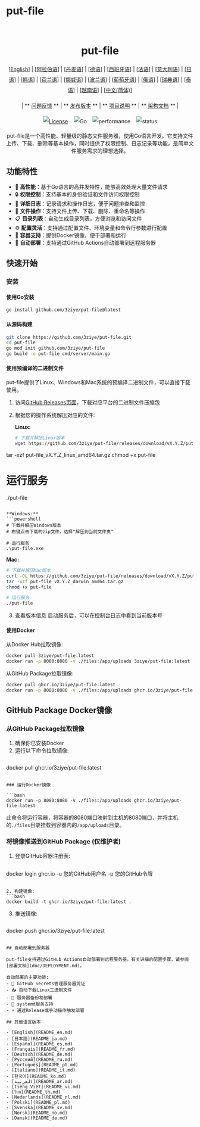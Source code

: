 # put-file

<h1 align="center" style="border-bottom: none"> 
     <a href="" target="_blank"> 
         <alt="put-file" src="" width="100" height="100"> 
     </a> 
     <br>put-file 
 </h1> 
 
 <div align="center" style="line-height: 2;"> 
   [<a href="/README.md">English</a>] | [<a href="/readme/README_ar.md">阿拉伯语</a>] | [<a href="/readme/README_da.md">丹麦语</a>] | [<a href="/readme/README_de.md">德语</a>] | [<a href="/readme/README_es.md">西班牙语</a>] | [<a href="/readme/README_fr.md">法语</a>] | [<a href="/readme/README_it.md">意大利语</a>] | [<a href="/readme/README_ja.md">日语</a>] | [<a href="/readme/README_ko.md">韩语</a>] | [<a href="/readme/README_nl.md">荷兰语</a>] | [<a href="/readme/README_no.md">挪威语</a>] | [<a href="/readme/README_pl.md">波兰语</a>] | [<a href="/readme/README_pt.md">葡萄牙语</a>] | [<a href="/readme/README_ru.md">俄语</a>] | [<a href="/readme/README_sv.md">瑞典语</a>] | [<a href="/readme/README_th.md">泰语</a>] | [<a href="/readme/README_vi.md">越南语</a>] | [<a href="/readme/README_zh.md">中文(简体)</a>] 
   <br> 
   
   | ** [问题反馈](https://github.com/3ziye/put-file/issues) ** | ** [发布版本](https://github.com/3ziye/put-file/releases) ** | ** [项目说明](https://github.com/3ziye/put-file/blob/main/README.md) ** | ** [架构文档](https://github.com/3ziye/put-file/blob/main/doc/architecture.md) ** | 
   <br> 
   
   [![License](https://img.shields.io/badge/License-MIT-green.svg)](https://opensource.org/licenses/MIT) 
   &nbsp;&nbsp; 
   ![Go](https://img.shields.io/badge/language-Go-blue.svg) 
   &nbsp;&nbsp; 
   ![performance](https://img.shields.io/badge/performance-high-yellow.svg) 
   &nbsp;&nbsp; 
   ![status](https://img.shields.io/badge/status-Stable-green.svg) 
 </div> 
 
 <p align="center">put-file是一个高性能、轻量级的静态文件服务器，使用Go语言开发。它支持文件上传、下载、删除等基本操作，同时提供了权限控制、日志记录等功能，是简单文件服务需求的理想选择。</p>

## 功能特性

- 🚀 **高性能**：基于Go语言的高并发特性，能够高效处理大量文件请求
- 🔒 **权限控制**：支持基本的身份验证和文件访问权限控制
- 📝 **详细日志**：记录请求和操作日志，便于问题排查和监控
- 📁 **文件操作**：支持文件上传、下载、删除、重命名等操作
- 📋 **目录列表**：自动生成目录列表，方便浏览和访问文件
- ⚙️ **配置灵活**：支持通过配置文件、环境变量和命令行参数进行配置
- 🐳 **容器支持**：提供Docker镜像，便于部署和运行
- 🚀 **自动部署**：支持通过GitHub Actions自动部署到远程服务器

## 快速开始

### 安装

#### 使用Go安装

```bash
go install github.com/3ziye/put-file@latest
```

#### 从源码构建

```bash
git clone https://github.com/3ziye/put-file.git
cd put-file
go mod init github.com/3ziye/put-file
go build -o put-file cmd/server/main.go
```

#### 使用预编译的二进制文件

put-file提供了Linux、Windows和Mac系统的预编译二进制文件，可以直接下载使用。

1. 访问[GitHub Releases页面](https://github.com/3ziye/put-file/releases)，下载对应平台的二进制文件压缩包

2. 根据您的操作系统解压对应的文件:

   **Linux:**
   ```bash
   # 下载并解压Linux版本
   wget https://github.com/3ziye/put-file/releases/download/vX.Y.Z/put-file_vX.Y.Z_linux_amd64.tar.gz
tar -xzf put-file_vX.Y.Z_linux_amd64.tar.gz
chmod +x put-file
   
   # 运行服务
   ./put-file
   ```
   
   **Windows:**
   ```powershell
   # 下载并解压Windows版本
   # 右键点击下载的zip文件，选择"解压到当前文件夹"
   
   # 运行服务
   .\put-file.exe
   ```
   
   **Mac:**
   ```bash
   # 下载并解压Mac版本
   curl -OL https://github.com/3ziye/put-file/releases/download/vX.Y.Z/put-file_vX.Y.Z_darwin_amd64.tar.gz
tar -xzf put-file_vX.Y.Z_darwin_amd64.tar.gz
chmod +x put-file
   
   # 运行服务
   ./put-file
   ```

3. 查看版本信息
   启动服务后，可以在控制台日志中看到当前版本号

#### 使用Docker

从Docker Hub拉取镜像:
```bash
docker pull 3ziye/put-file:latest
docker run -p 8080:8080 -v ./files:/app/uploads 3ziye/put-file:latest
```

从GitHub Package拉取镜像:
```bash
docker pull ghcr.io/3ziye/put-file:latest
docker run -p 8080:8080 -v ./files:/app/uploads ghcr.io/3ziye/put-file:latest
```

## GitHub Package Docker镜像

### 从GitHub Package拉取镜像

1. 确保你已安装Docker
2. 运行以下命令拉取镜像:
   ```bash
docker pull ghcr.io/3ziye/put-file:latest
   ```

### 运行Docker镜像

```bash
docker run -p 8080:8080 -v ./files:/app/uploads ghcr.io/3ziye/put-file:latest
```

此命令将运行容器，将容器的8080端口映射到主机的8080端口，并将主机的`./files`目录挂载到容器内的`/app/uploads`目录。

### 将镜像推送到GitHub Package (仅维护者)

1. 登录GitHub容器注册表:
   ```bash
docker login ghcr.io -u 您的GitHub用户名 -p 您的GitHub令牌
   ```

2. 构建镜像:
   ```bash
docker build -t ghcr.io/3ziye/put-file:latest .
   ```

3. 推送镜像:
   ```bash
docker push ghcr.io/3ziye/put-file:latest
   ```

## 自动部署到服务器

put-file支持通过GitHub Actions自动部署到远程服务器。有关详细的配置步骤，请参阅[部署文档](doc/DEPLOYMENT.md)。

自动部署的主要功能:
- 🔑 GitHub Secrets管理服务器凭证
- 📥 自动下载Linux二进制文件
- 📁 服务器备份和部署
- 🚀 systemd服务支持
- ⚡ 通过Release或手动操作触发部署

## 其他语言版本

- [English](README_en.md)
- [日本語](README_ja.md)
- [Español](README_es.md)
- [Français](README_fr.md)
- [Deutsch](README_de.md)
- [Русский](README_ru.md)
- [Português](README_pt.md)
- [Italiano](README_it.md)
- [한국어](README_ko.md)
- [العربية](README_ar.md)
- [Tiếng Việt](README_vi.md)
- [ไทย](README_th.md)
- [Nederlands](README_nl.md)
- [Polski](README_pl.md)
- [Svenska](README_sv.md)
- [Norsk](README_no.md)
- [Dansk](README_da.md)